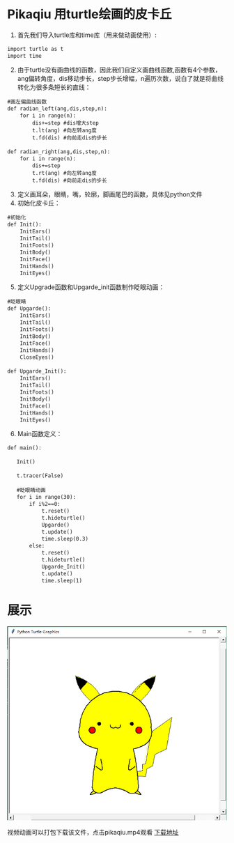 # Pikaqiu 用turtle绘画的皮卡丘

1. 首先我们导入turtle库和time库（用来做动画使用）:
```
import turtle as t
import time
```
2. 由于turtle没有画曲线的函数，因此我们自定义画曲线函数,函数有4个参数，ang偏转角度，dis移动步长，step步长增幅，n遍历次数，说白了就是将曲线转化为很多条短长的直线：
```
#画左偏曲线函数
def radian_left(ang,dis,step,n):
    for i in range(n):
        dis+=step #dis增大step
        t.lt(ang) #向左转ang度
        t.fd(dis) #向前走dis的步长
        
def radian_right(ang,dis,step,n):
    for i in range(n):
        dis+=step
        t.rt(ang) #向左转ang度
        t.fd(dis) #向前走dis的步长
```
3. 定义画耳朵，眼睛，嘴，轮廓，脚画尾巴的函数，具体见python文件
4. 初始化皮卡丘：
```
#初始化
def Init():
    InitEars()
    InitTail()
    InitFoots()
    InitBody()
    InitFace()
    InitHands()
    InitEyes()
```
5. 定义Upgrade函数和Upgarde_init函数制作眨眼动画：
```
#眨眼睛
def Upgarde():
    InitEars()
    InitTail()
    InitFoots()
    InitBody()
    InitFace()
    InitHands()
    CloseEyes()
 
def Upgarde_Init():
    InitEars()
    InitTail()
    InitFoots()
    InitBody()
    InitFace()
    InitHands()
    InitEyes()
 ```
 6. Main函数定义：
 ```
 def main():

    Init()
    
    t.tracer(False)
    
    #眨眼睛动画
    for i in range(30):
        if i%2==0:
            t.reset()
            t.hideturtle()
            Upgarde()
            t.update()
            time.sleep(0.3)
        else:
            t.reset()
            t.hideturtle()
            Upgarde_Init()
            t.update()
            time.sleep(1)        
```
# 展示
![皮卡丘截图](/pikaqiu.png)

视频动画可以打包下载该文件，点击pikaqiu.mp4观看
[下载地址](https://github.com/JackHCC/Pikaqiu)
